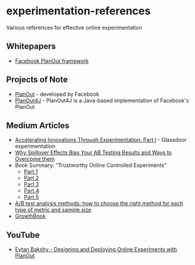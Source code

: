 # experimentation-references
Various references for effective online experimentation

## Whitepapers
* [Facebook PlanOut framework](http://arxiv.org/pdf/1409.3174v1.pdf)

## Projects of Note
* [PlanOut](https://github.com/facebookarchive/planout) - developed by Facebook
* [PlanOut4J](https://github.com/Glassdoor/planout4j) - PlanOut4J is a Java-based implementation of Facebook's PlanOut

## Medium Articles
* [Accelerating Innovations Through Experimentation: Part I](https://medium.com/glassdoor-engineering/accelerating-innovations-through-experimentation-part-i-75be12198ea) - Glassdoor experimentation
* [Why Spillover Effects Bias Your AB Testing Results and Ways to Overcome them](https://medium.com/@weonhyeok.chung/why-spillover-effects-bias-your-ab-testing-and-ways-to-overcome-them-e7f06efd0b56)
* Book Summary: “Trustworthy Online Controlled Experiments”
  * [Part 1](https://medium.com/@weonhyeok.chung/part-i-book-trustworthy-online-controlled-experiments-9fbf9ef2a6a8)
  * [Part 2](https://medium.com/@weonhyeok.chung/book-summary-trustworthy-online-controlled-experiments-part-ii-47ac8aeadafb)
  * [Part 3](https://medium.com/@weonhyeok.chung/book-summary-trustworthy-online-controlled-experiments-part-iii-1ca54c288c27)
  * [Part 4](https://medium.com/@weonhyeok.chung/book-summary-trustworthy-online-controlled-experiments-part-iv-cd6c6c843d4a)
  * [Part 5](https://medium.com/@weonhyeok.chung/book-summary-trustworthy-online-controlled-experiments-part-v-476d0df20e16)
* [A/B test analysis methods: how to choose the right method for each type of metric and sample size](https://medium.com/@wwwspywww/a-b-test-analysis-methods-how-to-choose-the-right-method-for-each-type-of-metric-and-sample-size-49d64bb3094b)
* [GrowthBook](https://medium.com/growth-book)

## YouTube
* [Eytan Bakshy - Designing and Deploying Online Experiments with PlanOut](https://www.youtube.com/watch?v=Ayd4sqPH2DE)
